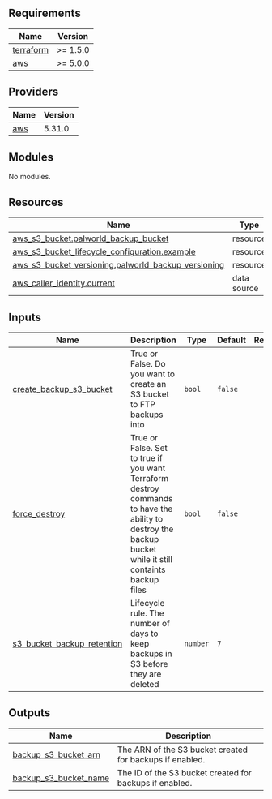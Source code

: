 ## Requirements

| Name | Version |
|------|---------|
| <a name="requirement_terraform"></a> [terraform](#requirement\_terraform) | >= 1.5.0 |
| <a name="requirement_aws"></a> [aws](#requirement\_aws) | >= 5.0.0 |

## Providers

| Name | Version |
|------|---------|
| <a name="provider_aws"></a> [aws](#provider\_aws) | 5.31.0 |

## Modules

No modules.

## Resources

| Name | Type |
|------|------|
| [aws_s3_bucket.palworld_backup_bucket](https://registry.terraform.io/providers/hashicorp/aws/latest/docs/resources/s3_bucket) | resource |
| [aws_s3_bucket_lifecycle_configuration.example](https://registry.terraform.io/providers/hashicorp/aws/latest/docs/resources/s3_bucket_lifecycle_configuration) | resource |
| [aws_s3_bucket_versioning.palworld_backup_versioning](https://registry.terraform.io/providers/hashicorp/aws/latest/docs/resources/s3_bucket_versioning) | resource |
| [aws_caller_identity.current](https://registry.terraform.io/providers/hashicorp/aws/latest/docs/data-sources/caller_identity) | data source |

## Inputs

| Name | Description | Type | Default | Required |
|------|-------------|------|---------|:--------:|
| <a name="input_create_backup_s3_bucket"></a> [create\_backup\_s3\_bucket](#input\_create\_backup\_s3\_bucket) | True or False. Do you want to create an S3 bucket to FTP backups into | `bool` | `false` | no |
| <a name="input_force_destroy"></a> [force\_destroy](#input\_force\_destroy) | True or False. Set to true if you want Terraform destroy commands to have the ability to destroy the backup bucket while it still containts backup files | `bool` | `false` | no |
| <a name="input_s3_bucket_backup_retention"></a> [s3\_bucket\_backup\_retention](#input\_s3\_bucket\_backup\_retention) | Lifecycle rule. The number of days to keep backups in S3 before they are deleted | `number` | `7` | no |

## Outputs

| Name | Description |
|------|-------------|
| <a name="output_backup_s3_bucket_arn"></a> [backup\_s3\_bucket\_arn](#output\_backup\_s3\_bucket\_arn) | The ARN of the S3 bucket created for backups if enabled. |
| <a name="output_backup_s3_bucket_name"></a> [backup\_s3\_bucket\_name](#output\_backup\_s3\_bucket\_name) | The ID of the S3 bucket created for backups if enabled. |
